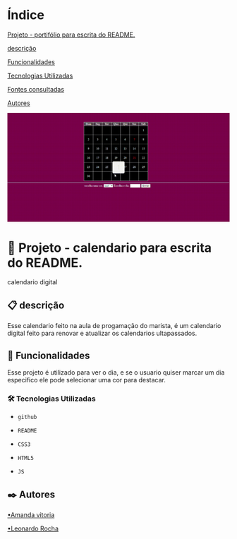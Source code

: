 
 

# Índice

[Projeto - portifólio para escrita do README.](#projeto---portif%C3%B3lio-para-escrita-do-readme)  

[descrição](#descri%C3%A7%C3%A3o)  

[Funcionalidades](#funcionalidades)    

[Tecnologias Utilizadas](#tecnologias-utilizadas)  

[Fontes consultadas](#fontes-consultadas)    

[Autores](#autores)  





![GIF](img/Gravando-2023-09-15-095325.gif)
 

#  📅 Projeto - calendario para escrita do README.

calendario digital

## 📋 descrição

Esse calendario feito na aula de progamação do marista, é um calendario digital feito para renovar e atualizar os calendarios ultapassados.

## 🔧 Funcionalidades

Esse projeto é utilizado para ver o dia, e se o usuario quiser marcar um dia especifico ele pode selecionar uma cor para destacar.


### 🛠️ Tecnologias Utilizadas

   - `github`  

   - `README`

   - `CSS3`  

   - `HTML5`  

   - `JS`  
 
## ✒️ Autores

[•Amanda vitoria](https://github.com/amandvitoria)  

[•Leonardo Rocha](https://github.com/LeonardoRochaMarista)  
